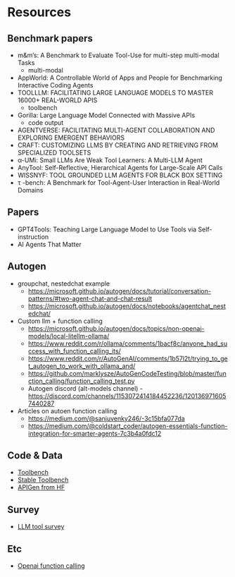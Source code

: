 # Resources
## Benchmark papers
* m&m’s: A Benchmark to Evaluate Tool-Use for multi-step multi-modal Tasks
  * multi-modal
* AppWorld: A Controllable World of Apps and People for Benchmarking Interactive Coding Agents
* TOOLLLM: FACILITATING LARGE LANGUAGE MODELS TO MASTER 16000+ REAL-WORLD APIS
  * toolbench
* Gorilla: Large Language Model Connected with Massive APIs
  * code output
* AGENTVERSE: FACILITATING MULTI-AGENT COLLABORATION AND EXPLORING EMERGENT BEHAVIORS
* CRAFT: CUSTOMIZING LLMS BY CREATING AND RETRIEVING FROM SPECIALIZED TOOLSETS
* α-UMi: Small LLMs Are Weak Tool Learners: A Multi-LLM Agent
* AnyTool: Self-Reflective, Hierarchical Agents for Large-Scale API Calls
* WISSNYF: TOOL GROUNDED LLM AGENTS FOR BLACK BOX SETTING
* τ -bench: A Benchmark for Tool-Agent-User Interaction in Real-World Domains

## Papers
* GPT4Tools: Teaching Large Language Model to Use Tools via Self-instruction
* AI Agents That Matter

## Autogen
* groupchat, nestedchat example
  * https://microsoft.github.io/autogen/docs/tutorial/conversation-patterns/#two-agent-chat-and-chat-result
  * https://microsoft.github.io/autogen/docs/notebooks/agentchat_nestedchat/
* Custom llm + function calling
  * https://microsoft.github.io/autogen/docs/topics/non-openai-models/local-litellm-ollama/
  * https://www.reddit.com/r/ollama/comments/1bacf8c/anyone_had_success_with_function_calling_its/
  * https://www.reddit.com/r/AutoGenAI/comments/1b57l2t/trying_to_get_autogen_to_work_with_ollama_and/
  * https://github.com/marklysze/AutoGenCodeTesting/blob/master/function_calling/function_calling_test.py
  * Autogen discord (alt-models channel) - https://discord.com/channels/1153072414184452236/1201369716057440287
* Articles on autoen function calling
  * https://medium.com/@sanjuvenky246/-3c15bfa077da
  * https://medium.com/@coldstart_coder/autogen-essentials-function-integration-for-smarter-agents-7c3b4a0fdc12

## Code & Data
* [Toolbench](https://github.com/OpenBMB/ToolBench?tab=readme-ov-file#model)
* [Stable Toolbench](https://github.com/THUNLP-MT/StableToolBench)
* [APIGen from HF](https://huggingface.co/datasets/Salesforce/xlam-function-calling-60k)

## Survey
* [LLM tool survey](https://github.com/quchangle1/LLM-Tool-Survey)

## Etc
* [Openai function calling](https://platform.openai.com/docs/guides/function-calling)